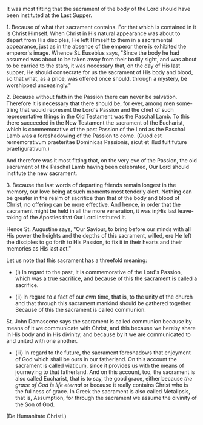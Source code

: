 
It was most fitting that the sacrament of the body of the Lord should have been instituted at the Last Supper.

1\. Because of what that sacrament contains. For that which is contained in it is Christ Himself. When Christ in His natural appearance was about to depart from His disciples, Fie left Himself to them in a sacramental appearance, just as in the absence of the emperor there is exhibited the emperor's image. Whence St. Eusebius says, "Since the body he had assumed was about to be taken away from their bodily sight, and was about to be carried to the stars, it was necessary that, on the day of His last supper, He should consecrate for us the sacrament of His body and blood, so that what, as a price, was offered once should, through a mystery, be worshipped unceasingly."

2\. Because without faith in the Passion there can never be salvation. Therefore it is necessary that there should be, for ever, among men some-tiling that would represent the Lord's Passion and the chief of such representative things in the Old Testament was the Paschal Lamb. To this there succeeded in the New Testament the sacrament of the Eucharist, which is commemorative of the past Passion of the Lord as the Paschal Lamb was a foreshadowing of the Passion to come. (Quod est rernemorativum praeteritae Dominicas Passionis, sicut et illud fuit future praefigurativum.)

And therefore was it most fitting that, on the very eve of the Passion, the old sacrament of the Paschal Lamb having been celebrated, Our Lord should institute the new sacrament.

3\. Because the last words of departing friends remain longest in the memory, our love being at such moments most tenderly alert. Nothing can be greater in the realm of sacrifice than that of the body and blood of Christ, no offering can be more effective. And hence, in order that the sacrament might be held in all the more veneration, it was in;His last leave-taking of the Apostles that Our Lord instituted it.

Hence St. Augustine says, "Our Saviour, to bring before our minds with all His power the heights and the depths of this sacrament, willed, ere He left the disciples to go forth to His Passion, to fix it in their hearts and their memories as His last act."

Let us note that this sacrament has a threefold meaning:

- (i) In regard to the past, it is commemorative of the Lord's Passion, which was a true sacrifice, and because of this the sacrament is called a sacrifice.

- (ii) In regard to a fact of our own time, that is, to the unity of the church and that through this sacrament mankind should be gathered together. Because of this the sacrament is called communion.

St. John Damascene says the sacrament is called communion because by means of it we communicate with Christ, and this because we hereby share in His body and in His divinity, and because by it we are communicated to and united with one another.

- (iii) In regard to the future, the sacrament foreshadows that enjoyment of God which shall be ours in our fatherland. On this account the sacrament is called viaticum, since it provides us with the means of journeying to that fatherland. And on this account, too, the sacrament is also called Eucharist, that is to say, the good grace, either because _the grace of God is life eternal_ or because it really contains Christ who is the fullness of grace. In Greek the sacrament is also called Metalipsis, that is, Assumption, for through the sacrament we assume the divinity of the Son of God.

(De Humanitate Christi.)

